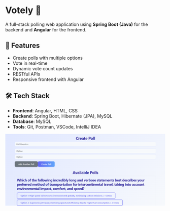 # Votely 🎯

A full-stack polling web application using **Spring Boot (Java)** for the backend and **Angular** for the frontend.

## 🚀 Features
- Create polls with multiple options
- Vote in real-time
- Dynamic vote count updates
- RESTful APIs
- Responsive frontend with Angular

## 🛠 Tech Stack
- **Frontend**: Angular, HTML, CSS
- **Backend**: Spring Boot, Hibernate (JPA), MySQL
- **Database**: MySQL
- **Tools**: Git, Postman, VSCode, IntelliJ IDEA

![Demo Screenshot](https://github.com/AreebEhsan/Votely/blob/main/Screenshot%202025-07-04%20235949.png?raw=true)

